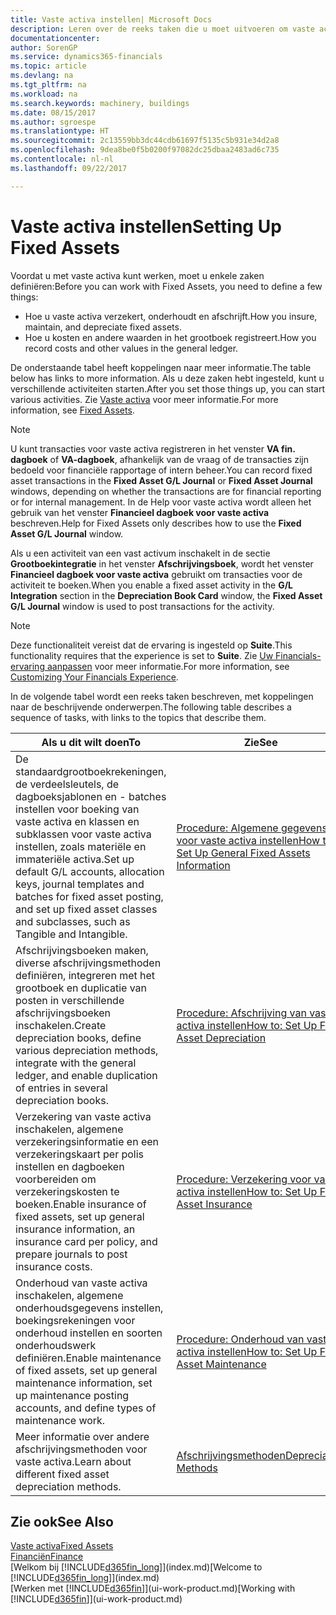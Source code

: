 ```yaml
---
title: Vaste activa instellen| Microsoft Docs
description: Leren over de reeks taken die u moet uitvoeren om vaste activa in te stellen, zoals machines of gebouwen.
documentationcenter: 
author: SorenGP
ms.service: dynamics365-financials
ms.topic: article
ms.devlang: na
ms.tgt_pltfrm: na
ms.workload: na
ms.search.keywords: machinery, buildings
ms.date: 08/15/2017
ms.author: sgroespe
ms.translationtype: HT
ms.sourcegitcommit: 2c13559bb3dc44cdb61697f5135c5b931e34d2a8
ms.openlocfilehash: 9dea8be0f5b0200f97082dc25dbaa2483ad6c735
ms.contentlocale: nl-nl
ms.lasthandoff: 09/22/2017

---
```

# <a name="setting-up-fixed-assets"></a><span data-ttu-id="2351e-103">Vaste activa instellen</span><span class="sxs-lookup"><span data-stu-id="2351e-103">Setting Up Fixed Assets</span></span>
<span data-ttu-id="2351e-104">Voordat u met vaste activa kunt werken, moet u enkele zaken definiëren:</span><span class="sxs-lookup"><span data-stu-id="2351e-104">Before you can work with Fixed Assets, you need to define a few things:</span></span>  

* <span data-ttu-id="2351e-105">Hoe u vaste activa verzekert, onderhoudt en afschrijft.</span><span class="sxs-lookup"><span data-stu-id="2351e-105">How you insure, maintain, and depreciate fixed assets.</span></span>  
* <span data-ttu-id="2351e-106">Hoe u kosten en andere waarden in het grootboek registreert.</span><span class="sxs-lookup"><span data-stu-id="2351e-106">How you record costs and other values in the general ledger.</span></span>  

<span data-ttu-id="2351e-107">De onderstaande tabel heeft koppelingen naar meer informatie.</span><span class="sxs-lookup"><span data-stu-id="2351e-107">The table below has links to more information.</span></span> <span data-ttu-id="2351e-108">Als u deze zaken hebt ingesteld, kunt u verschillende activiteiten starten.</span><span class="sxs-lookup"><span data-stu-id="2351e-108">After you set those things up, you can start various activities.</span></span> <span data-ttu-id="2351e-109">Zie [Vaste activa](fa-manage.md) voor meer informatie.</span><span class="sxs-lookup"><span data-stu-id="2351e-109">For more information, see [Fixed Assets](fa-manage.md).</span></span>  

> [!NOTE]  
>   <span data-ttu-id="2351e-110">U kunt transacties voor vaste activa registreren in het venster **VA fin. dagboek** of **VA-dagboek**, afhankelijk van de vraag of de transacties zijn bedoeld voor financiële rapportage of intern beheer.</span><span class="sxs-lookup"><span data-stu-id="2351e-110">You can record fixed asset transactions in the **Fixed Asset G/L Journal** or **Fixed Asset Journal** windows, depending on whether the transactions are for financial reporting or for internal management.</span></span> <span data-ttu-id="2351e-111">In de Help voor vaste activa wordt alleen het gebruik van het venster **Financieel dagboek voor vaste activa** beschreven.</span><span class="sxs-lookup"><span data-stu-id="2351e-111">Help for Fixed Assets only describes how to use the **Fixed Asset G/L Journal** window.</span></span>  

<span data-ttu-id="2351e-112">Als u een activiteit van een vast activum inschakelt in de sectie **Grootboekintegratie** in het venster **Afschrijvingsboek**, wordt het venster **Financieel dagboek voor vaste activa** gebruikt om transacties voor de activiteit te boeken.</span><span class="sxs-lookup"><span data-stu-id="2351e-112">When you enable a fixed asset activity in the **G/L Integration** section in the **Depreciation Book Card** window, the **Fixed Asset G/L Journal** window is used to post transactions for the activity.</span></span>

> [!NOTE]  
>  <span data-ttu-id="2351e-113">Deze functionaliteit vereist dat de ervaring is ingesteld op **Suite**.</span><span class="sxs-lookup"><span data-stu-id="2351e-113">This functionality requires that the experience is set to **Suite**.</span></span> <span data-ttu-id="2351e-114">Zie [Uw Financials-ervaring aanpassen](ui-experiences.md) voor meer informatie.</span><span class="sxs-lookup"><span data-stu-id="2351e-114">For more information, see [Customizing Your Financials Experience](ui-experiences.md).</span></span>  

<span data-ttu-id="2351e-115">In de volgende tabel wordt een reeks taken beschreven, met koppelingen naar de beschrijvende onderwerpen.</span><span class="sxs-lookup"><span data-stu-id="2351e-115">The following table describes a sequence of tasks, with links to the topics that describe them.</span></span>  

| <span data-ttu-id="2351e-116">Als u dit wilt doen</span><span class="sxs-lookup"><span data-stu-id="2351e-116">To</span></span> | <span data-ttu-id="2351e-117">Zie</span><span class="sxs-lookup"><span data-stu-id="2351e-117">See</span></span> |
| --- | --- |
| <span data-ttu-id="2351e-118">De standaardgrootboekrekeningen, de verdeelsleutels, de dagboeksjablonen en - batches instellen voor boeking van vaste activa en klassen en subklassen voor vaste activa instellen, zoals materiële en immateriële activa.</span><span class="sxs-lookup"><span data-stu-id="2351e-118">Set up default G/L accounts, allocation keys, journal templates and batches for fixed asset posting, and set up fixed asset classes and subclasses, such as Tangible and Intangible.</span></span> |[<span data-ttu-id="2351e-119">Procedure: Algemene gegevens voor vaste activa instellen</span><span class="sxs-lookup"><span data-stu-id="2351e-119">How to: Set Up General Fixed Assets Information</span></span>](fa-how-setup-general.md) |
| <span data-ttu-id="2351e-120">Afschrijvingsboeken maken, diverse afschrijvingsmethoden definiëren, integreren met het grootboek en duplicatie van posten in verschillende afschrijvingsboeken inschakelen.</span><span class="sxs-lookup"><span data-stu-id="2351e-120">Create depreciation books, define various depreciation methods, integrate with the general ledger, and enable duplication of entries in several depreciation books.</span></span> |[<span data-ttu-id="2351e-121">Procedure: Afschrijving van vaste activa instellen</span><span class="sxs-lookup"><span data-stu-id="2351e-121">How to: Set Up Fixed Asset Depreciation</span></span>](fa-how-setup-depreciation.md) |
| <span data-ttu-id="2351e-122">Verzekering van vaste activa inschakelen, algemene verzekeringsinformatie en een verzekeringskaart per polis instellen en dagboeken voorbereiden om verzekeringskosten te boeken.</span><span class="sxs-lookup"><span data-stu-id="2351e-122">Enable insurance of fixed assets, set up general insurance information, an insurance card per policy, and prepare journals to post insurance costs.</span></span> |[<span data-ttu-id="2351e-123">Procedure: Verzekering voor vaste activa instellen</span><span class="sxs-lookup"><span data-stu-id="2351e-123">How to: Set Up Fixed Asset Insurance</span></span>](fa-how-setup-insurance.md) |
| <span data-ttu-id="2351e-124">Onderhoud van vaste activa inschakelen, algemene onderhoudsgegevens instellen, boekingsrekeningen voor onderhoud instellen en soorten onderhoudswerk definiëren.</span><span class="sxs-lookup"><span data-stu-id="2351e-124">Enable maintenance of fixed assets, set up general maintenance information, set up maintenance posting accounts, and define types of maintenance work.</span></span> |[<span data-ttu-id="2351e-125">Procedure: Onderhoud van vaste activa instellen</span><span class="sxs-lookup"><span data-stu-id="2351e-125">How to: Set Up Fixed Asset Maintenance</span></span>](fa-how-setup-maintenance.md) |
| <span data-ttu-id="2351e-126">Meer informatie over andere afschrijvingsmethoden voor vaste activa.</span><span class="sxs-lookup"><span data-stu-id="2351e-126">Learn about different fixed asset depreciation methods.</span></span> |[<span data-ttu-id="2351e-127">Afschrijvingsmethoden</span><span class="sxs-lookup"><span data-stu-id="2351e-127">Depreciation Methods</span></span>](fa-depreciation-methods.md) |

## <a name="see-also"></a><span data-ttu-id="2351e-128">Zie ook</span><span class="sxs-lookup"><span data-stu-id="2351e-128">See Also</span></span>
[<span data-ttu-id="2351e-129">Vaste activa</span><span class="sxs-lookup"><span data-stu-id="2351e-129">Fixed Assets</span></span>](fa-manage.md)  
[<span data-ttu-id="2351e-130">Financiën</span><span class="sxs-lookup"><span data-stu-id="2351e-130">Finance</span></span>](finance.md)  
<span data-ttu-id="2351e-131">[Welkom bij [!INCLUDE[d365fin_long](includes/d365fin_long_md.md)]](index.md)</span><span class="sxs-lookup"><span data-stu-id="2351e-131">[Welcome to [!INCLUDE[d365fin_long](includes/d365fin_long_md.md)]](index.md)</span></span>  
<span data-ttu-id="2351e-132">[Werken met [!INCLUDE[d365fin](includes/d365fin_md.md)]](ui-work-product.md)</span><span class="sxs-lookup"><span data-stu-id="2351e-132">[Working with [!INCLUDE[d365fin](includes/d365fin_md.md)]](ui-work-product.md)</span></span>

